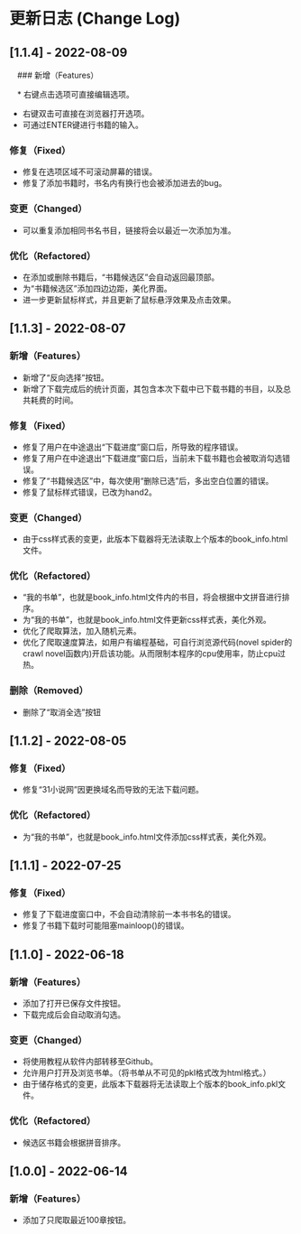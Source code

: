 # 更新日志 (Change Log)

## [1.1.4] -  2022-08-09

&emsp;### 新增（Features）

&emsp;* 右键点击选项可直接编辑选项。
* 右键双击可直接在浏览器打开选项。
* 可通过ENTER键进行书籍的输入。

### 修复（Fixed）

* 修复在选项区域不可滚动屏幕的错误。
* 修复了添加书籍时，书名内有换行也会被添加进去的bug。

### 变更（Changed）

* 可以重复添加相同书名书目，链接将会以最近一次添加为准。

### 优化（Refactored）

* 在添加或删除书籍后，“书籍候选区”会自动返回最顶部。
* 为“书籍候选区”添加四边边距，美化界面。
* 进一步更新鼠标样式，并且更新了鼠标悬浮效果及点击效果。


## [1.1.3] -  2022-08-07

### 新增（Features）

* 新增了“反向选择”按钮。
* 新增了下载完成后的统计页面，其包含本次下载中已下载书籍的书目，以及总共耗费的时间。

### 修复（Fixed）
* 修复了用户在中途退出“下载进度”窗口后，所导致的程序错误。
* 修复了用户在中途退出“下载进度”窗口后，当前未下载书籍也会被取消勾选错误。
* 修复了“书籍候选区”中，每次使用“删除已选”后，多出空白位置的错误。
* 修复了鼠标样式错误，已改为hand2。

### 变更（Changed）

* 由于css样式表的变更，此版本下载器将无法读取上个版本的book_info.html文件。

### 优化（Refactored）

* “我的书单”，也就是book_info.html文件内的书目，将会根据中文拼音进行排序。
* 为“我的书单”，也就是book_info.html文件更新css样式表，美化外观。
* 优化了爬取算法，加入随机元素。
* 优化了爬取速度算法，如用户有编程基础，可自行浏览源代码(novel spider的crawl novel函数内)开启该功能。从而限制本程序的cpu使用率，防止cpu过热。

### 删除（Removed）

* 删除了“取消全选”按钮


## [1.1.2] -  2022-08-05

### 修复（Fixed）

* 修复“31小说网”因更换域名而导致的无法下载问题。

### 优化（Refactored）

* 为“我的书单”，也就是book_info.html文件添加css样式表，美化外观。


## [1.1.1] -  2022-07-25

### 修复（Fixed）

* 修复了下载进度窗口中，不会自动清除前一本书书名的错误。
* 修复了书籍下载时可能阻塞mainloop()的错误。


## [1.1.0] -  2022-06-18

### 新增（Features）

* 添加了打开已保存文件按钮。
* 下载完成后会自动取消勾选。

### 变更（Changed）

* 将使用教程从软件内部转移至Github。
* 允许用户打开及浏览书单。（将书单从不可见的pkl格式改为html格式。）
* 由于储存格式的变更，此版本下载器将无法读取上个版本的book_info.pkl文件。


### 优化（Refactored）

* 候选区书籍会根据拼音排序。


## [1.0.0] -  2022-06-14

### 新增（Features）

* 添加了只爬取最近100章按钮。
